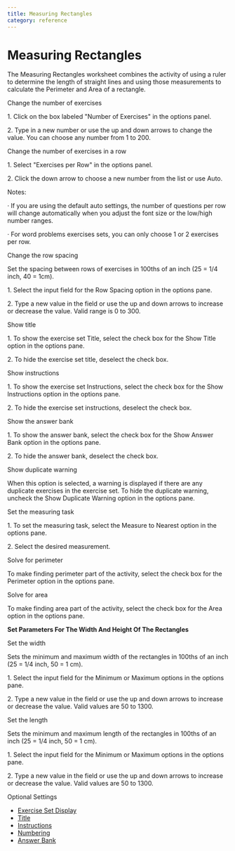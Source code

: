 ```yaml
---
title: Measuring Rectangles
category: reference
---
```


# Measuring Rectangles

The Measuring Rectangles worksheet combines the activity of using a ruler to determine the length of straight lines and using those measurements to calculate the Perimeter and Area of a rectangle.

Change the number of exercises

1\. Click on the box labeled "Number of Exercises" in the options panel.

2\. Type in a new number or use the up and down arrows to change the value. You can choose any number from 1 to 200.

Change the number of exercises in a row

1\. Select "Exercises per Row" in the options panel.

2\. Click the down arrow to choose a new number from the list or use Auto.

Notes:

· If you are using the default auto settings, the number of questions per row will change automatically when you adjust the font size or the low/high number ranges.

· For word problems exercises sets, you can only choose 1 or 2 exercises per row.

Change the row spacing

Set the spacing between rows of exercises in 100ths of an inch (25 = 1/4 inch, 40 = 1cm).

1\. Select the input field for the Row Spacing option in the options pane.

2\. Type a new value in the field or use the up and down arrows to increase or decrease the value. Valid range is 0 to 300.

Show title

1\. To show the exercise set Title, select the check box for the Show Title option in the options pane.

2\. To hide the exercise set title, deselect the check box.

Show instructions

1\. To show the exercise set Instructions, select the check box for the Show Instructions option in the options pane.

2\. To hide the exercise set instructions, deselect the check box.

Show the answer bank

1\. To show the answer bank, select the check box for the Show Answer Bank option in the options pane.

2\. To hide the answer bank, deselect the check box.

Show duplicate warning

When this option is selected, a warning is displayed if there are any duplicate exercises in the exercise set. To hide the duplicate warning, uncheck the Show Duplicate Warning option in the options pane.

Set the measuring task

1\. To set the measuring task, select the Measure to Nearest option in the options pane.

2\. Select the desired measurement.

Solve for perimeter

To make finding perimeter part of the activity, select the check box for the Perimeter option in the options pane.

Solve for area

To make finding area part of the activity, select the check box for the Area option in the options pane.

**Set Parameters For The Width And Height Of The Rectangles**

Set the width

Sets the minimum and maximum width of the rectangles in 100ths of an inch (25 = 1/4 inch, 50 = 1 cm).

1\. Select the input field for the Minimum or Maximum options in the options pane.

2\. Type a new value in the field or use the up and down arrows to increase or decrease the value. Valid values are 50 to 1300.

Set the length

Sets the minimum and maximum length of the rectangles in 100ths of an inch (25 = 1/4 inch, 50 = 1 cm).

1\. Select the input field for the Minimum or Maximum options in the options pane.

2\. Type a new value in the field or use the up and down arrows to increase or decrease the value. Valid values are 50 to 1300.

Optional Settings

- [Exercise Set Display](../../options/exercise-set-display-options.md)
- [Title](../../options/title-display-options.md)
- [Instructions](../../options/instructions-display-options.md)
- [Numbering](../../options/numbering-display-options.md)
- [Answer Bank](../../options/answer-bank-display-options.md)